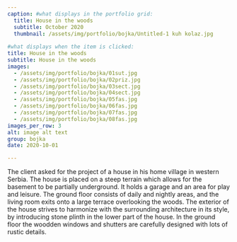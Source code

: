 ```yaml
---
caption: #what displays in the portfolio grid:
  title: House in the woods
  subtitle: October 2020
  thumbnail: /assets/img/portfolio/bojka/Untitled-1 kuh kolaz.jpg
  
#what displays when the item is clicked:
title: House in the woods
subtitle: House in the woods
images: 
  - /assets/img/portfolio/bojka/01sut.jpg
  - /assets/img/portfolio/bojka/02priz.jpg
  - /assets/img/portfolio/bojka/03sect.jpg
  - /assets/img/portfolio/bojka/04sect.jpg
  - /assets/img/portfolio/bojka/05fas.jpg
  - /assets/img/portfolio/bojka/06fas.jpg
  - /assets/img/portfolio/bojka/07fas.jpg
  - /assets/img/portfolio/bojka/08fas.jpg
images_per_row: 3
alt: image alt text
group: bojka
date: 2020-10-01

---
```

The client asked for the project of a house in his home village in western Serbia. The house is placed on a steep terrain which allows for the basement to be partially underground. It holds a garage and an area for play and leisure. The ground floor consists of daily and nightly areas, and the living room exits onto a large terrace overlooking the woods. The exterior of the house strives to harmonize with the surrounding architecture in its style, by introducing stone plinth in the lower part of the house. In the ground floor the woodden windows and shutters are carefully designed with lots of rustic details. 
